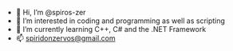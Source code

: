 - 👋 Hi, I’m @spiros-zer
- 👀 I’m interested in coding and programming as well as scripting
- 🌱 I’m currently learning C++, C# and the .NET Framework
- 📫 spiridonzervos@gmail.com

<!---
spiros-zer/spiros-zer is a ✨ special ✨ repository because its `README.md` (this file) appears on your GitHub profile.
You can click the Preview link to take a look at your changes.
--->
